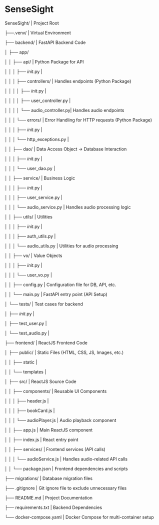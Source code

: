 # SenseSight

SenseSight/                              | Project Root

├──.venv/                               | Virtual Environment

├── backend/                             | FastAPI Backend Code

│   ├── app/    

│   │   ├── api/                       | Python Package for API

│   │   │   ├── _init_.py            |

│   │   │   ├── controllers/           | Handles endpoints (Python Package)

│   │   │   │   ├── _init_.py        |

│   │   │   │   ├── user_controller.py |

│   │   │   │   └── audio_controller.py| Handles audio endpoints

│   │   │   └── errors/                | Error Handling for HTTP requests (Python Package)

│   │   │       ├── _init_.py        |

│   │   │       └── http_exceptions.py |

│   │   ├── dao/                       | Data Access Object -> Database Interaction

│   │   │   ├── _init_.py            |

│   │   │   └── user_dao.py            |

│   │   ├── service/                   | Business Logic

│   │   │   ├── _init_.py            |

│   │   │   ├── user_service.py        |

│   │   │   └── audio_service.py       | Handles audio processing logic

│   │   ├── utils/                     | Utilities

│   │   │   ├── _init_.py            |

│   │   │   ├── auth_utils.py          |

│   │   │   └── audio_utils.py         | Utilities for audio processing

│   │   ├── vo/                        | Value Objects

│   │   │   ├── _init_.py            |

│   │   │   └── user_vo.py             |

│   │   ├── config.py                  | Configuration file for DB, API, etc.

│   │   └── main.py                    | FastAPI entry point (API Setup)

│   └── tests/                         | Test cases for backend

│       ├── _init_.py                |

│       ├── test_user.py               |

│       └── test_audio.py              |

├── frontend/                          | ReactJS Frontend Code

│   ├── public/                        | Static Files (HTML, CSS, JS, Images, etc.)

│   │   ├── static                     |

│   │   └── templates                  |

│   ├── src/                           | ReactJS Source Code

│   │   ├── components/                | Reusable UI Components

│   │   │   ├── header.js              |

│   │   │   ├── bookCard.js            |

│   │   │   └── audioPlayer.js         | Audio playback component

│   │   ├── app.js                     | Main ReactJS component

│   │   ├── index.js                   | React entry point

│   │   ├── services/                  | Frontend services (API calls)

│   │   │   └── audioService.js        | Handles audio-related API calls

│   │   └── package.json               | Frontend dependencies and scripts

├── migrations/                        | Database migration files

├── .gitignore                         | Git ignore file to exclude unnecessary files

├── README.md                          | Project Documentation

├── requirements.txt                   | Backend Dependencies

└── docker-compose.yaml                | Docker Compose for multi-container setup
